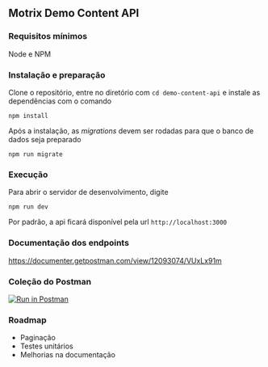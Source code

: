 ## Motrix Demo Content API

### Requisitos mínimos
Node e NPM
### Instalação e preparação
Clone o repositório, entre no diretório com `cd demo-content-api` e instale as dependências com o comando
```
npm install
```

Após a instalação, as _migrations_ devem ser rodadas para que o banco de dados seja preparado
 ```
 npm run migrate
 ```

### Execução
Para abrir o servidor de desenvolvimento, digite    
```
npm run dev
```
Por padrão, a api ficará disponível pela url `http://localhost:3000`
### Documentação dos endpoints
https://documenter.getpostman.com/view/12093074/VUxLx91m

### Coleção do Postman
[![Run in Postman](https://run.pstmn.io/button.svg)](https://app.getpostman.com/run-collection/12093074-7a793f0f-ea23-4d93-a275-7acdbffdb85d?action=collection%2Ffork&collection-url=entityId%3D12093074-7a793f0f-ea23-4d93-a275-7acdbffdb85d%26entityType%3Dcollection%26workspaceId%3Dbc2ebcec-3e06-4559-96bc-b1c840740014)

### Roadmap
- Paginação
- Testes unitários
- Melhorias na documentação